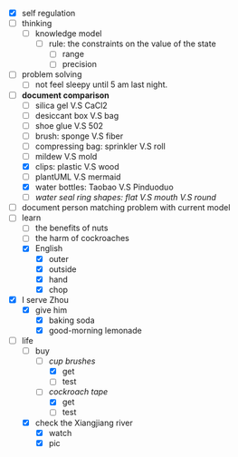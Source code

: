 - [x] self regulation
- [ ] thinking
    - [ ] knowledge model
        - [ ] rule: the constraints on the value of the state
            - [ ] range
            - [ ] precision
- [ ] problem solving
    - [ ] not feel sleepy until 5 am last night.
- [ ] **document comparison**
    - [ ] silica gel V.S CaCl2
    - [ ] desiccant box V.S bag
    - [ ] shoe glue V.S 502
    - [ ] brush: sponge V.S fiber
    - [ ] compressing bag: sprinkler V.S roll
    - [ ] mildew V.S mold
    - [x] clips: plastic V.S wood
    - [ ] plantUML V.S mermaid
    - [x] water bottles: Taobao V.S Pinduoduo
    - [ ] *water seal ring shapes: flat V.S mouth V.S round*
- [ ] document person matching problem with current model
- [ ] learn
    - [ ] the benefits of nuts
    - [ ] the harm of cockroaches
    - [x] English
        - [x] outer
        - [x] outside
        - [x] hand
        - [x] chop
- [x] I serve Zhou
    - [x] give him
        - [x] baking soda
        - [x] good-morning lemonade
- [ ] life
    - [ ] buy
        - [ ] *cup brushes*
            - [x] get
            - [ ] test
        - [ ] *cockroach tape*
            - [x] get
            - [ ] test
    - [x] check the Xiangjiang river
        - [x] watch
        - [x] pic